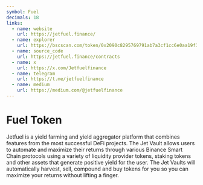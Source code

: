 ```yaml
---
symbol: Fuel
decimals: 18
links:
  - name: website
    url: https://jetfuel.finance/
  - name: explorer
    url: https://bscscan.com/token/0x2090c8295769791ab7a3cf1cc6e0aa19f35e441a
  - name: source_code
    url: https://jetfuel.finance/contracts
  - name: x
    url: https://x.com/Jetfuelfinance
  - name: telegram
    url: https://t.me/jetfuelfinance
  - name: medium
    url: https://medium.com/@jetfuelfinance
---
```


# Fuel Token

Jetfuel is a yield farming and yield aggregator platform that combines features from the most successful DeFi projects. The Jet Vault allows users to automate and maximize their returns through various Binance Smart Chain protocols using a variety of liquidity provider tokens, staking tokens and other assets that generate positive yield for the user. The Jet Vaults will automatically harvest, sell, compound and buy tokens for you so you can maximize your returns without lifting a finger.
